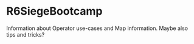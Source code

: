 # R6SiegeBootcamp
Information about Operator use-cases and Map information. Maybe also tips and tricks?

